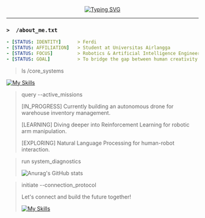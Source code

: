 <p align="center">
  <a href="https://github.com/maamonnn">
    <img src="https://readme-typing-svg.herokuapp.com?font=Fira+Code&size=22&pause=1000&color=00FF00&center=true&width=500&lines=%3E+Booting+Ferdi's+Profile...;%3E+Executing+command%3A+whoami;%3E+Welcome!+I'm+Ferdi%2C+the+human+behind+this+terminal." alt="Typing SVG" />
  </a>
</p>

---

### `>  /about_me.txt`
```yaml
- [STATUS: IDENTITY]      > Ferdi
- [STATUS: AFFILIATION]   > Student at Universitas Airlangga
- [STATUS: FOCUS]         > Robotics & Artificial Intelligence Engineering
- [STATUS: GOAL]          > To bridge the gap between human creativity and machine intelligence.
```
> ls /core_systems
> 
[![My Skills](https://skillicons.dev/icons?i=python,c,cpp,javascript,nodejs,react,express&theme=light)](https://skillicons.dev)
> query --active_missions
>
> [IN_PROGRESS] Currently building an autonomous drone for warehouse inventory management.
>
> [LEARNING] Diving deeper into Reinforcement Learning for robotic arm manipulation.
>
> [EXPLORING] Natural Language Processing for human-robot interaction.

> run system_diagnostics
>
> ![Anurag's GitHub stats](https://github-readme-stats.vercel.app/api?username=maamonnn&show_icons=true&theme=dark)

> initiate --connection_protocol
>
> Let's connect and build the future together!
>
> [![My Skills](https://skillicons.dev/icons?i=gmail,linkedin&theme=dark)](https://skillicons.dev)



